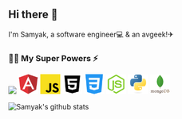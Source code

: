 ## Hi there 👋
I'm Samyak, a software engineer💻 & an avgeek!✈

 ### 👨‍💻 My Super Powers ⚡

<code><img height="40" src="https://upload.wikimedia.org/wikipedia/commons/thumb/0/05/Go_Logo_Blue.svg/1200px-Go_Logo_Blue.svg.png"></code>
<code><img height="40" src="https://raw.githubusercontent.com/jainsamyak/jainsamyak/master/images/angular.png"></code>
<code><img height="40" src="https://raw.githubusercontent.com/jainsamyak/jainsamyak/master/images/javascript.png"></code>
<code><img height="40" src="https://raw.githubusercontent.com/jainsamyak/jainsamyak/master/images/html.png"></code>
<code><img height="40" src="https://raw.githubusercontent.com/jainsamyak/jainsamyak/master/images/css.png"></code>
<code><img height="40" src="https://raw.githubusercontent.com/jainsamyak/jainsamyak/master/images/node-js.png"></code>
<code><img height="40" src="https://raw.githubusercontent.com/jainsamyak/jainsamyak/master/images/python.png"></code>
<code><img height="40" src="https://raw.githubusercontent.com/jainsamyak/jainsamyak/master/images/mongodb.png"></code>


![Samyak's github stats](https://github-readme-stats.vercel.app/api?username=jainsamyak&show_icons=true&hide_border=true&count_private=true&theme=prussian)






